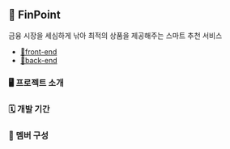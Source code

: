 ## 📍 FinPoint

금융 시장을 세심하게 낚아 최적의 상품을 제공해주는 스마트 추천 서비스

- [🚀front-end](https://github.com/woo-woong/finpoint-fe)
- [🚀back-end](https://github.com/woo-woong/finpoint-be)

### 🖥️ 프로젝트 소개

### 🗓️ 개발 기간

### 👥 멤버 구성
